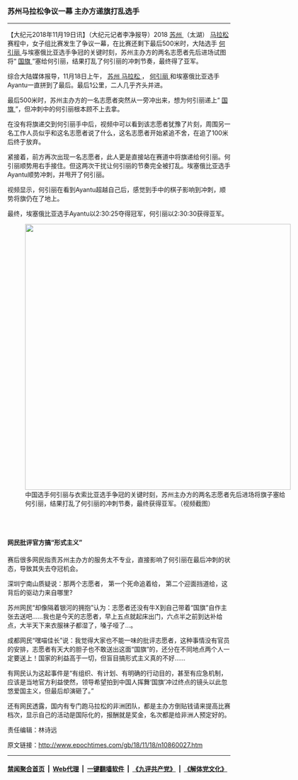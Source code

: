 ### 苏州马拉松争议一幕 主办方递旗打乱选手
------------------------

<p>
 【大纪元2018年11月19日讯】（大纪元记者李净报导）2018
 <a href="http://www.epochtimes.com/gb/tag/%E8%8B%8F%E5%B7%9E.html">
  苏州
 </a>
 （太湖）
 <a href="http://www.epochtimes.com/gb/tag/%E9%A9%AC%E6%8B%89%E6%9D%BE.html">
  马拉松
 </a>
 赛程中，女子组比赛发生了争议一幕，在比赛还剩下最后500米时，大陆选手
 <a href="http://www.epochtimes.com/gb/tag/%E4%BD%95%E5%BC%95%E4%B8%BD.html">
  何引丽
 </a>
 与埃塞俄比亚选手争冠的关键时刻，苏州主办方的两名志愿者先后进场试图将“
 <a href="http://www.epochtimes.com/gb/tag/%E5%9B%BD%E6%97%97.html">
  国旗
 </a>
 ”塞给何引丽，结果打乱了何引丽的冲刺节奏，最终得了亚军。
</p>
<p>
 综合大陆媒体报导，11月18日上午，
 <a href="http://www.epochtimes.com/gb/tag/%E8%8B%8F%E5%B7%9E.html">
  苏州
 </a>
 <a href="http://www.epochtimes.com/gb/tag/%E9%A9%AC%E6%8B%89%E6%9D%BE.html">
  马拉松
 </a>
 ，
 <a href="http://www.epochtimes.com/gb/tag/%E4%BD%95%E5%BC%95%E4%B8%BD.html">
  何引丽
 </a>
 和埃塞俄比亚选手Ayantu一直拼到了最后。最后1公里，二人几乎齐头并进。
</p>
<p>
 最后500米时，苏州主办方的一名志愿者突然从一旁冲出来，想为何引丽递上“
 <a href="http://www.epochtimes.com/gb/tag/%E5%9B%BD%E6%97%97.html">
  国旗
 </a>
 ”，但冲刺中的何引丽根本顾不上去拿。
</p>
<p>
 在没有将旗递交到何引丽手中后，视频中可以看到该志愿者犹豫了片刻，周围另一名工作人员似乎和这名志愿者说了什么，这名志愿者开始紧追不舍，在追了100米后终于放弃。
</p>
<p>
 紧接着，前方再次出现一名志愿者，此人更是直接站在赛道中将旗递给何引丽。何引丽顺势用右手接住。但这两次干扰让何引丽的节奏完全被打乱。埃塞俄比亚选手Ayantu顺势冲刺，并甩开了何引丽。
</p>
<p>
 视频显示，何引丽在看到Ayantu超越自己后，感觉到手中的棋子影响到冲刺，顺势将旗仍在了地上。
</p>
<p>
 最终，埃塞俄比亚选手Ayantu以2:30:25夺得冠军，何引丽以2:30:30获得亚军。
</p>
<figure class="wp-caption aligncenter" id="attachment_10860059" style="width: 600px">
 <a href="http://i.epochtimes.com/assets/uploads/2018/11/Untitled-collage-e1542572202895.jpg">
  <img alt="" class="size-full wp-image-10860059" height="600" src="http://i.epochtimes.com/assets/uploads/2018/11/Untitled-collage-e1542572202895.jpg" width="600"/>
 </a>
 <br/><figcaption class="wp-caption-text">
  中国选手何引丽与衣索比亚选手争冠的关键时刻，苏州主办方的两名志愿者先后进场将旗子塞给何引丽，结果打乱了何引丽的冲刺节奏，最终获得亚军。（视频截图）
 </figcaption><br/>
</figure><br/>
<h4>
 网民批评官方搞“形式主义”
</h4>
<p>
 赛后很多网民指责苏州主办方的服务太不专业，直接影响了何引丽在最后冲刺的状态，导致其失去夺冠机会。
</p>
<p>
 深圳宁南山质疑说：那两个志愿者， 第一个死命追着给， 第二个迎面挡道给，这背后的驱动力来自哪里?
</p>
<p>
 苏州网民“却像隔着银河的拥抱”认为：志愿者还没有牛X到自己带着“国旗”自作主张去送吧……我也是今天的志愿者，早上五点就起床出门，六点半之前到达补给点，大半天下来衣服袜子都湿了，嗓子哑了…。
</p>
<p>
 成都网民“嘿喵佳长”说：我觉得大家也不能一味的批评志愿者，这种事情没有官员的安排，志愿者有天大的胆子也不敢送出这面“国旗”的，还分在不同地点两个人一定要送上！国家的利益高于一切，但盲目搞形式主义真的不好……
</p>
<p>
 有网民认为这起事件是“有组织、有计划、有明确的行动目的，甚至有应急机制，应该是当地官方利益使然，领导希望拍到中国人挥舞‘国旗’冲过终点的镜头以此忽悠爱国主义，但最后却演砸了。”
</p>
<p>
 还有网民透露，国内有专门跑马拉松的非洲团队，都是主办方倒贴钱请来提高比赛档次，显示自己的活动是国际化的，报酬就是奖金，名次都是给非洲人预定好的。
</p>
<p>
 责任编辑：林诗远
</p>
<p>
</p>

原文链接：http://www.epochtimes.com/gb/18/11/18/n10860027.htm


------------------------
#### [禁闻聚合首页](https://github.com/gfw-breaker/banned-news/blob/master/README.md) &nbsp;|&nbsp; [Web代理](https://github.com/gfw-breaker/open-proxy/blob/master/README.md) &nbsp;|&nbsp; [一键翻墙软件](https://github.com/gfw-breaker/nogfw/blob/master/README.md) &nbsp;|&nbsp; [《九评共产党》](https://github.com/gfw-breaker/9ping.md/blob/master/README.md#九评之一评共产党是什么) &nbsp;|&nbsp; [《解体党文化》](https://github.com/gfw-breaker/jtdwh.md/blob/master/README.md#绪论)